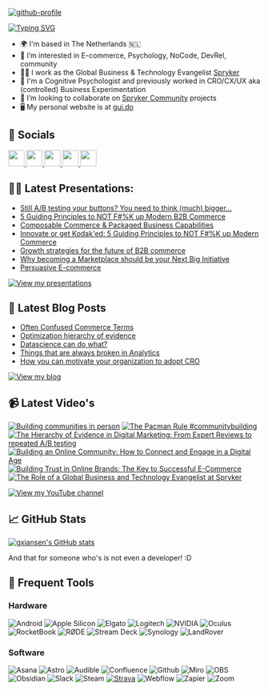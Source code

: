 [![github-profile](https://user-images.githubusercontent.com/487722/198751220-1b9de445-c874-473a-a6d6-dac0fb7557b5.jpg)](https://www.gui.do)

[![Typing SVG](https://readme-typing-svg.demolab.com?font=Fira+Code&duration=3000&pause=500&color=1EBEA0&random=false&width=435&lines=%F0%9F%91%8B+Hi+there%2C+I'm+Guido;I'm+a+Cognitive+Psychologist+%F0%9F%A7%A0%2C...;+...Tech+Evangelist+%F0%9F%91%A8%E2%80%8D%F0%9F%92%BB,...;...and+Community+Builder+%F0%9F%A4%9D)](https://git.io/typing-svg)

* 🌍 I'm based in The Netherlands 🇳🇱
* 👀 I’m interested in E-commerce, Psychology, NoCode, DevRel, community
* 👨‍💻 I work as the Global Business & Technology Evangelist [Spryker](https://www.spryker.com)
* 🧠 I'm a Cognitive Psychologist and previously worked in CRO/CX/UX aka (controlled) Business Experimentation
* 💞️ I’m looking to collaborate on [Spryker Community](https://github.com/spryker-community) projects
* 🖥 My personal website is at [gui.do](https://www.gui.do)

## 🤝 Socials
<p align="left"> <a href="https://www.github.com/gxjansen" target="_blank" rel="noreferrer"> <picture> <source media="(prefers-color-scheme: dark)" srcset="https://raw.githubusercontent.com/danielcranney/readme-generator/main/public/icons/socials/github-dark.svg" /> <source media="(prefers-color-scheme: light)" srcset="https://raw.githubusercontent.com/danielcranney/readme-generator/main/public/icons/socials/github.svg" /> <img src="https://raw.githubusercontent.com/danielcranney/readme-generator/main/public/icons/socials/github.svg" width="32" height="32" /> </picture> </a> <a href="https://www.instagram.com/gxjansen" target="_blank" rel="noreferrer"> <picture> <source media="(prefers-color-scheme: dark)" srcset="https://raw.githubusercontent.com/danielcranney/readme-generator/main/public/icons/socials/instagram-dark.svg" /> <source media="(prefers-color-scheme: light)" srcset="https://raw.githubusercontent.com/danielcranney/readme-generator/main/public/icons/socials/instagram.svg" /> <img src="https://raw.githubusercontent.com/danielcranney/readme-generator/main/public/icons/socials/instagram.svg" width="32" height="32" /> </picture> </a> <a href="https://www.linkedin.com/in/gxjansen" target="_blank" rel="noreferrer"> <picture> <source media="(prefers-color-scheme: dark)" srcset="https://raw.githubusercontent.com/danielcranney/readme-generator/main/public/icons/socials/linkedin-dark.svg" /> <source media="(prefers-color-scheme: light)" srcset="https://raw.githubusercontent.com/danielcranney/readme-generator/main/public/icons/socials/linkedin.svg" /> <img src="https://raw.githubusercontent.com/danielcranney/readme-generator/main/public/icons/socials/linkedin.svg" width="32" height="32" /> </picture> </a> <a href="https://www.x.com/guido" target="_blank" rel="noreferrer"> <picture> <source media="(prefers-color-scheme: dark)" srcset="https://raw.githubusercontent.com/danielcranney/readme-generator/main/public/icons/socials/twitter-dark.svg" /> <source media="(prefers-color-scheme: light)" srcset="https://raw.githubusercontent.com/danielcranney/readme-generator/main/public/icons/socials/twitter.svg" /> <img src="https://raw.githubusercontent.com/danielcranney/readme-generator/main/public/icons/socials/twitter.svg" width="32" height="32" /> </picture> </a> <a href="https://www.youtube.com/@gxjansen" target="_blank" rel="noreferrer"> <picture> <source media="(prefers-color-scheme: dark)" srcset="https://raw.githubusercontent.com/danielcranney/readme-generator/main/public/icons/socials/youtube-dark.svg" /> <source media="(prefers-color-scheme: light)" srcset="https://raw.githubusercontent.com/danielcranney/readme-generator/main/public/icons/socials/youtube.svg" /> <img src="https://raw.githubusercontent.com/danielcranney/readme-generator/main/public/icons/socials/youtube.svg" width="32" height="32" /> </picture> </a></p>

## 👨‍🏫 Latest Presentations:

* [Still A/B testing your buttons? You need to think (much) bigger...](https://www.gui.do/presentation/still-a-b-testing-your-buttons-you-need-to-think-much-bigger)
* [5 Guiding Principles to NOT F#%K up Modern B2B Commerce](https://www.gui.do/presentation/5-guiding-principles-to-not-f-k-up-modern-b2b-commerce)
* [Composable Commerce & Packaged Business Capabilities](https://www.gui.do/presentation/composable-commerce-packaged-business-capabilities)
* [Innovate or get Kodak'ed: 5 Guiding Principles to NOT F#%K up Modern Commerce](https://www.gui.do/presentation/innovate-or-get-kodaked-5-guiding-principles-to-not-f-k-up-modern-commerce)
* [Growth strategies for the future of B2B commerce](https://www.gui.do/presentation/growth-strategies-for-the-future-of-b2b-commerce)
* [Why becoming a Marketplace should be your Next Big Initiative](https://www.gui.do/presentation/why-becoming-a-marketplace-should-be-your-next-big-initiative)
* [Persuasive E-commerce](https://www.gui.do/presentation/persuasive-e-commerce)

[![View my presentations](https://img.shields.io/badge/View%20my-presentations-red?style=flat-square)](https://www.gui.do/presentation)

## 📝 Latest Blog Posts

<!-- BLOG-POST-LIST:START -->
- [Often Confused Commerce Terms](https://www.gui.do/post/often-confused-commerce-terms)
- [Optimization hierarchy of evidence](https://www.gui.do/post/optimization-hierarchy-of-evidence)
- [Datascience can do what?](https://www.gui.do/post/en-datascience-can-do-what)
- [Things that are always broken in Analytics](https://www.gui.do/post/en-things-that-are-always-broken-in-analytics)
- [How you can motivate your organization to adopt CRO](https://www.gui.do/post/en-how-you-can-motivate-your-organization-to-adopt-cro)
<!-- BLOG-POST-LIST:END -->

[![View my blog](https://img.shields.io/badge/View%20my-blog-red?style=flat-square)](https://www.gui.do/blog)

## 📹 Latest Video's

<!-- BEGIN YOUTUBE-CARDS -->
[![Building communities in person](https://ytcards.demolab.com/?id=ir7F7PJa80c&title=Building+communities+in+person&lang=en&timestamp=1712574038&background_color=%230d1117&title_color=%23ffffff&stats_color=%23dedede&max_title_lines=1&width=250&border_radius=5 "Building communities in person")](https://www.youtube.com/watch?v=ir7F7PJa80c)
[![The Pacman Rule #communitybuilding](https://ytcards.demolab.com/?id=c4kvGcjOqis&title=The+Pacman+Rule+%23communitybuilding&lang=en&timestamp=1712218588&background_color=%230d1117&title_color=%23ffffff&stats_color=%23dedede&max_title_lines=1&width=250&border_radius=5 "The Pacman Rule #communitybuilding")](https://www.youtube.com/watch?v=c4kvGcjOqis)
[![The Hierarchy of Evidence in Digital Marketing: From Expert Reviews to repeated A/B testing](https://ytcards.demolab.com/?id=JA-ka75NkhI&title=The+Hierarchy+of+Evidence+in+Digital+Marketing%3A+From+Expert+Reviews+to+repeated+A%2FB+testing&lang=en&timestamp=1707834026&background_color=%230d1117&title_color=%23ffffff&stats_color=%23dedede&max_title_lines=1&width=250&border_radius=5 "The Hierarchy of Evidence in Digital Marketing: From Expert Reviews to repeated A/B testing")](https://www.youtube.com/watch?v=JA-ka75NkhI)
[![Building an Online Community: How to Connect and Engage in a Digital Age](https://ytcards.demolab.com/?id=E1G0biwWwGY&title=Building+an+Online+Community%3A+How+to+Connect+and+Engage+in+a+Digital+Age&lang=en&timestamp=1707692549&background_color=%230d1117&title_color=%23ffffff&stats_color=%23dedede&max_title_lines=1&width=250&border_radius=5 "Building an Online Community: How to Connect and Engage in a Digital Age")](https://www.youtube.com/watch?v=E1G0biwWwGY)
[![Building Trust in Online Brands: The Key to Successful E-Commerce](https://ytcards.demolab.com/?id=DADX0YPKJwM&title=Building+Trust+in+Online+Brands%3A+The+Key+to+Successful+E-Commerce&lang=en&timestamp=1707646502&background_color=%230d1117&title_color=%23ffffff&stats_color=%23dedede&max_title_lines=1&width=250&border_radius=5 "Building Trust in Online Brands: The Key to Successful E-Commerce")](https://www.youtube.com/watch?v=DADX0YPKJwM)
[![The Role of a Global Business and Technology Evangelist at Spryker](https://ytcards.demolab.com/?id=xE2emDBpVto&title=The+Role+of+a+Global+Business+and+Technology+Evangelist+at+Spryker&lang=en&timestamp=1707554716&background_color=%230d1117&title_color=%23ffffff&stats_color=%23dedede&max_title_lines=1&width=250&border_radius=5 "The Role of a Global Business and Technology Evangelist at Spryker")](https://www.youtube.com/watch?v=xE2emDBpVto)
<!-- END YOUTUBE-CARDS -->

[![View my YouTube channel](https://img.shields.io/badge/View%20my-YouTube%20Channel-red?style=flat-square)]([https://www.gui.do/blog](https://www.youtube.com/channel/UCaJ2aTnZonOrp0t2DOA-NnQ))

## 📈 GitHub Stats 

<a href="https://www.github.com/gxjansen"><img src="https://github-readme-stats.vercel.app/api?username=gxjansen&show_icons=true&hide=&count_private=true&title_color=1EBEA0&text_color=ffffff&icon_color=1EBEA0&bg_color=1c1917&hide_border=true&show_icons=true" alt="gxjansen's GitHub stats" /></a>

And that for someone who's is not even a developer! :D

## 🤩 Frequent Tools

### Hardware
![Android](https://img.shields.io/badge/Android-9CBC36?style=for-the-badge&logo=android&logoColor=white)
![Apple Silicon](https://img.shields.io/badge/apple%20silicon%20M2-333333?style=for-the-badge&logo=apple&logoColor=white)
![Elgato](https://img.shields.io/badge/Elgato-1C23BF?style=for-the-badge&logo=elgato&logoColor=white)
![Logitech](https://img.shields.io/badge/Logitech-009ED5?style=for-the-badge&logo=logitech&logoColor=white)
![NVIDIA](https://img.shields.io/badge/Nvidia-70B000?style=for-the-badge&logo=nvidia&logoColor=black)
![Oculus](https://img.shields.io/badge/Oculus-ffffff?style=for-the-badge&logo=oculus&logoColor=black)
![RocketBook](https://img.shields.io/badge/-RocketBook-brightgreen?style=for-the-badge&color=9FC338)
![RØDE](https://img.shields.io/badge/-R%C3%98DE-black?style=for-the-badge)
![Stream Deck](https://img.shields.io/badge/-Stream%20Deck-1C23BF?style=for-the-badge)
![Synology](https://img.shields.io/badge/Synology-9E9D9E?style=for-the-badge&logo=synology&logoColor=black)
![LandRover](https://img.shields.io/badge/Landrover%20109-D49F50?style=for-the-badge&logo=landrover&logoColor=black)

### Software
![Asana](https://img.shields.io/badge/Asana-E46565?style=for-the-badge&logo=asana&logoColor=white)
![Astro](https://img.shields.io/badge/Astro-BC52EE?style=for-the-badge&logo=astro&logoColor=white)
![Audible](https://img.shields.io/badge/Audible-E48108?style=for-the-badge&logo=audible&logoColor=white)
![Confluence](https://img.shields.io/badge/Confluence-2285DF?style=for-the-badge&logo=confluence&logoColor=white)
![Github](https://img.shields.io/badge/github-000000?style=for-the-badge&logo=github&logoColor=white)
![Miro](https://img.shields.io/badge/Miro-F2BB2F?style=for-the-badge&logo=miro&logoColor=white)
![OBS](https://img.shields.io/badge/OBS%20Studio-000000?style=for-the-badge&logo=obsstudio&logoColor=white)
![Obsidian](https://img.shields.io/badge/Obsidian-483699?style=for-the-badge&logo=obsidian&logoColor=white)
![Slack](https://img.shields.io/badge/Slack-461447?style=for-the-badge&logo=slack&logoColor=white)
![Steam](https://img.shields.io/badge/Steam-000000?style=for-the-badge&logo=steam&logoColor=white)
[![Strava](https://img.shields.io/badge/Strava-F44B03?style=for-the-badge&logo=strava&logoColor=white)](https://www.strava.com/athletes/16854732)
![Webflow](https://img.shields.io/badge/Webflow-404FF2?style=for-the-badge&logo=webflow&logoColor=white)
![Zapier](https://img.shields.io/badge/Zapier-F74800?style=for-the-badge&logo=zapier&logoColor=white)
![Zoom](https://img.shields.io/badge/Zoom-0085F2?style=for-the-badge&logo=zoom&logoColor=white)
